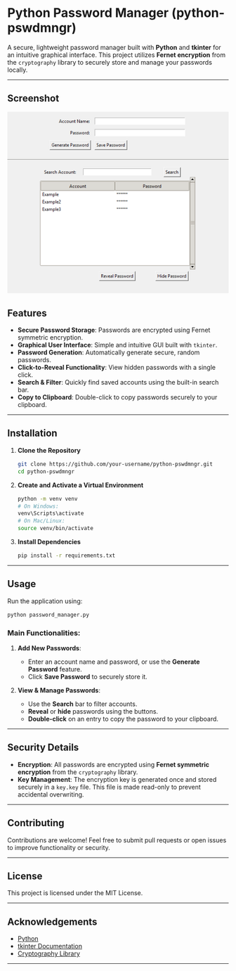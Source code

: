 ﻿# Python Password Manager (python-pswdmngr)

A secure, lightweight password manager built with **Python** and **tkinter** for an intuitive graphical interface. This project utilizes **Fernet encryption** from the `cryptography` library to securely store and manage your passwords locally.

---
## Screenshot

![Password Manager Screenshot](screenshot.png)

## Features

- **Secure Password Storage**: Passwords are encrypted using Fernet symmetric encryption.
- **Graphical User Interface**: Simple and intuitive GUI built with `tkinter`.
- **Password Generation**: Automatically generate secure, random passwords.
- **Click-to-Reveal Functionality**: View hidden passwords with a single click.
- **Search & Filter**: Quickly find saved accounts using the built-in search bar.
- **Copy to Clipboard**: Double-click to copy passwords securely to your clipboard.

---

## Installation

1. **Clone the Repository**
   ```bash
   git clone https://github.com/your-username/python-pswdmngr.git
   cd python-pswdmngr
   ```

2. **Create and Activate a Virtual Environment**
   ```bash
   python -m venv venv
   # On Windows:
   venv\Scripts\activate
   # On Mac/Linux:
   source venv/bin/activate
   ```

3. **Install Dependencies**
   ```bash
   pip install -r requirements.txt
   ```

---

## Usage

Run the application using:
```bash
python password_manager.py
```

### Main Functionalities:

1. **Add New Passwords**: 
   - Enter an account name and password, or use the **Generate Password** feature.
   - Click **Save Password** to securely store it.

2. **View & Manage Passwords**: 
   - Use the **Search** bar to filter accounts.
   - **Reveal** or **hide** passwords using the buttons.
   - **Double-click** on an entry to copy the password to your clipboard.

---

## Security Details

- **Encryption**: All passwords are encrypted using **Fernet symmetric encryption** from the `cryptography` library.
- **Key Management**: The encryption key is generated once and stored securely in a `key.key` file. This file is made read-only to prevent accidental overwriting.

---

## Contributing

Contributions are welcome! Feel free to submit pull requests or open issues to improve functionality or security.

---

## License

This project is licensed under the MIT License.

---

## Acknowledgements

- [Python](https://www.python.org/)
- [tkinter Documentation](https://docs.python.org/3/library/tkinter.html)
- [Cryptography Library](https://cryptography.io/)

---
